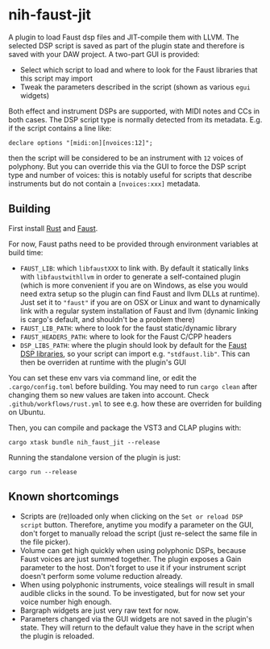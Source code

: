 # nih-faust-jit

A plugin to load Faust dsp files and JIT-compile them with LLVM. The selected
DSP script is saved as part of the plugin state and therefore is saved with your
DAW project. A two-part GUI is provided:

- Select which script to load and where to look for the Faust libraries that
this script may import
- Tweak the parameters described in the script (shown as various `egui` widgets)

Both effect and instrument DSPs are supported, with MIDI notes and CCs in both
cases. The DSP script type is normally detected from its metadata. E.g. if the
script contains a line like:

`declare options "[midi:on][nvoices:12]";`

then the script will be considered to be an instrument with `12` voices of
polyphony. But you can override this via the GUI to force the DSP script type
and number of voices: this is notably useful for scripts that describe
instruments but do not contain a `[nvoices:xxx]` metadata.


## Building

First install [Rust](https://rustup.rs/) and [Faust](https://faust.grame.fr/downloads/).

For now, Faust paths need to be provided through environment variables at build
time:

- `FAUST_LIB`: which `libfaustXXX` to link with. By default it statically links
  with `libfaustwithllvm` in order to generate a self-contained plugin (which is
  more convenient if you are on Windows, as else you would need extra setup so
  the plugin can find Faust and llvm DLLs at runtime). Just set it to `"faust"`
  if you are on OSX or Linux and want to dynamically link with a regular system
  installation of Faust and llvm (dynamic linking is cargo's default, and
  shouldn't be a problem there)
- `FAUST_LIB_PATH`: where to look for the faust static/dynamic library
- `FAUST_HEADERS_PATH`: where to look for the Faust C/CPP headers
- `DSP_LIBS_PATH`: where the plugin should look by default for the [Faust DSP
  libraries](https://faustlibraries.grame.fr/), so your script can import e.g.
  `"stdfaust.lib"`. This can then be overriden at runtime with the plugin's GUI

You can set these env vars via command line, or edit the `.cargo/config.toml`
before building. You may need to run `cargo clean` after changing them so new
values are taken into account. Check `.github/workflows/rust.yml` to see e.g.
how these are overriden for building on Ubuntu.

Then, you can compile and package the VST3 and CLAP plugins with:

```shell
cargo xtask bundle nih_faust_jit --release
```

Running the standalone version of the plugin is just:

```shell
cargo run --release
```

## Known shortcomings

- Scripts are (re)loaded only when clicking on the `Set or reload DSP script`
  button. Therefore, anytime you modify a parameter on the GUI, don't forget to
  manually reload the script (just re-select the same file in the file picker).
- Volume can get high quickly when using polyphonic DSPs, because Faust voices
  are just summed together. The plugin exposes a Gain parameter to the host.
  Don't forget to use it if your instrument script doesn't perform some volume
  reduction already.
- When using polyphonic instruments, voice stealings will result in small
  audible clicks in the sound. To be investigated, but for now set your voice
  number high enough.
- Bargraph widgets are just very raw text for now.
- Parameters changed via the GUI widgets are not saved in the plugin's state.
  They will return to the default value they have in the script when the
  plugin is reloaded.
